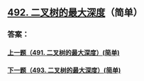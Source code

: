 ## [492. 二叉树的最大深度](https://leetcode-cn.com/problems/merge-two-sorted-lists/)（简单）





### 答案：



#### [上一题（491. 二叉树的最大深度）(简单)](https://github.com/sdwwld/leetCode/blob/master/src/main/java/com/wld/java/leetcode/leetCode0491.md)

#### [下一题（493. 二叉树的最大深度）(简单)](https://github.com/sdwwld/leetCode/blob/master/src/main/java/com/wld/java/leetcode/leetCode0493.md)